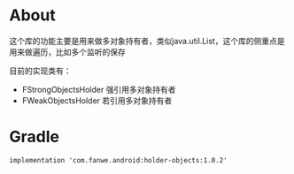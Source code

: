 # About
这个库的功能主要是用来做多对象持有者，类似java.util.List，这个库的侧重点是用来做遍历，比如多个监听的保存

目前的实现类有：
* FStrongObjectsHolder<T> 强引用多对象持有者
* FWeakObjectsHolder<T> 若引用多对象持有者

# Gradle
`implementation 'com.fanwe.android:holder-objects:1.0.2'`